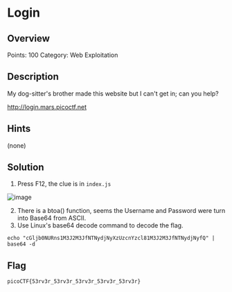 # Login
## Overview
Points: 100    Category: Web Exploitation

## Description
My dog-sitter's brother made this website but I can't get in; can you help?

http://login.mars.picoctf.net

## Hints
(none)

## Solution
1. Press F12, the clue is in `index.js`

![image](https://user-images.githubusercontent.com/91111108/217207923-6442827d-ef40-4ed5-a885-cdc7ca50acbe.png)

  2. There is a btoa() function, seems the Username and Password were turn into Base64 from ASCII.
  3. Use Linux's base64 decode command to decode the flag.
  
    echo "cGljb0NURns1M3J2M3JfNTNydjNyXzUzcnYzcl81M3J2M3JfNTNydjNyfQ" | base64 -d
    
## Flag
`picoCTF{53rv3r_53rv3r_53rv3r_53rv3r_53rv3r}`
